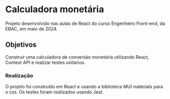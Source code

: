 # Calculadora monetária

Projeto desenvolvido nas aulas de React do curso Engenheiro Front-end, da EBAC, em maio de 2024.

## Objetivos

Construir uma calculadora de conversão monetária utilizando React, Context API e realizar testes unitários.

### Realização

O projeto foi construído em React e usando a biblioteca MUI materials para o css. Os testes foram realizados usando Jest.

